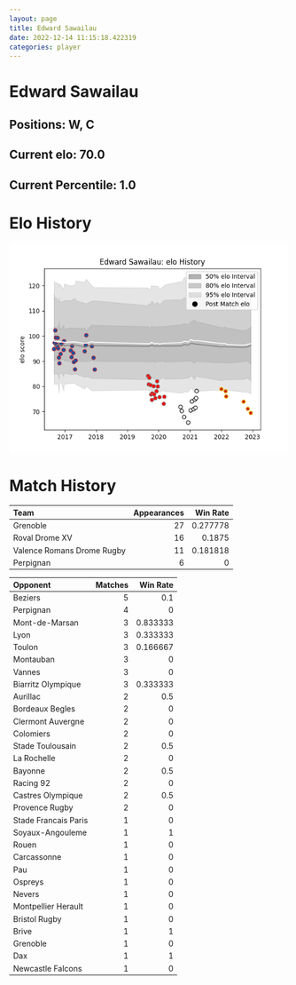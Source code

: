 ```yaml
---  
layout: page  
title: Edward Sawailau  
date: 2022-12-14 11:15:18.422319  
categories: player  
---
```

# Edward Sawailau

## Positions: W, C

## Current elo: 70.0

## Current Percentile: 1.0

# Elo History


![elo history](history_EdwardSawailau.png)
# Match History


| Team                       |   Appearances |   Win Rate |
|:---------------------------|--------------:|-----------:|
| Grenoble                   |            27 |   0.277778 |
| Roval Drome XV             |            16 |   0.1875   |
| Valence Romans Drome Rugby |            11 |   0.181818 |
| Perpignan                  |             6 |   0        |

| Opponent             |   Matches |   Win Rate |
|:---------------------|----------:|-----------:|
| Beziers              |         5 |   0.1      |
| Perpignan            |         4 |   0        |
| Mont-de-Marsan       |         3 |   0.833333 |
| Lyon                 |         3 |   0.333333 |
| Toulon               |         3 |   0.166667 |
| Montauban            |         3 |   0        |
| Vannes               |         3 |   0        |
| Biarritz Olympique   |         3 |   0.333333 |
| Aurillac             |         2 |   0.5      |
| Bordeaux Begles      |         2 |   0        |
| Clermont Auvergne    |         2 |   0        |
| Colomiers            |         2 |   0        |
| Stade Toulousain     |         2 |   0.5      |
| La Rochelle          |         2 |   0        |
| Bayonne              |         2 |   0.5      |
| Racing 92            |         2 |   0        |
| Castres Olympique    |         2 |   0.5      |
| Provence Rugby       |         2 |   0        |
| Stade Francais Paris |         1 |   0        |
| Soyaux-Angouleme     |         1 |   1        |
| Rouen                |         1 |   0        |
| Carcassonne          |         1 |   0        |
| Pau                  |         1 |   0        |
| Ospreys              |         1 |   0        |
| Nevers               |         1 |   0        |
| Montpellier Herault  |         1 |   0        |
| Bristol Rugby        |         1 |   0        |
| Brive                |         1 |   1        |
| Grenoble             |         1 |   0        |
| Dax                  |         1 |   1        |
| Newcastle Falcons    |         1 |   0        |